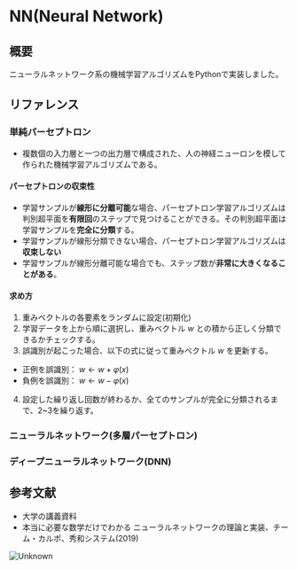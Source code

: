 # NN(Neural Network)
## 概要
ニューラルネットワーク系の機械学習アルゴリズムをPythonで実装しました。

## リファレンス
### 単純パーセプトロン
- 複数個の入力層と一つの出力層で構成された、人の神経ニューロンを模して作られた機械学習アルゴリズムである。

#### パーセプトロンの収束性
- 学習サンプルが**線形に分離可能**な場合、パーセプトロン学習アルゴリズムは判別超平面を**有限回**のステップで見つけることができる。その判別超平面は学習サンプルを**完全に分類**する。
- 学習サンプルが線形分類できない場合、パーセプトロン学習アルゴリズムは**収束しない**
- 学習サンプルが線形分離可能な場合でも、ステップ数が**非常に大きくなることがある**。


#### 求め方
1. 重みベクトルの各要素をランダムに設定(初期化)
2. 学習データを上から順に選択し、重みベクトル $w$ との積から正しく分類できるかチェックする。
3. 誤識別が起こった場合、以下の式に従って重みベクトル $w$ を更新する。
  - 正例を誤識別： $w←w+φ(x)$
  - 負例を誤識別： $w←w-φ(x)$
4. 設定した繰り返し回数が終わるか、全てのサンプルが完全に分類されるまで、2~3を繰り返す。

### ニューラルネットワーク(多層パーセプトロン)


### ディープニューラルネットワーク(DNN)


## 参考文献
- 大学の講義資料
- 本当に必要な数学だけでわかる ニューラルネットワークの理論と実装、チーム・カルポ、秀和システム(2019)

![Unknown](https://user-images.githubusercontent.com/67265109/205446198-f870931f-1c93-486e-a7ce-d444338b592d.jpeg)
